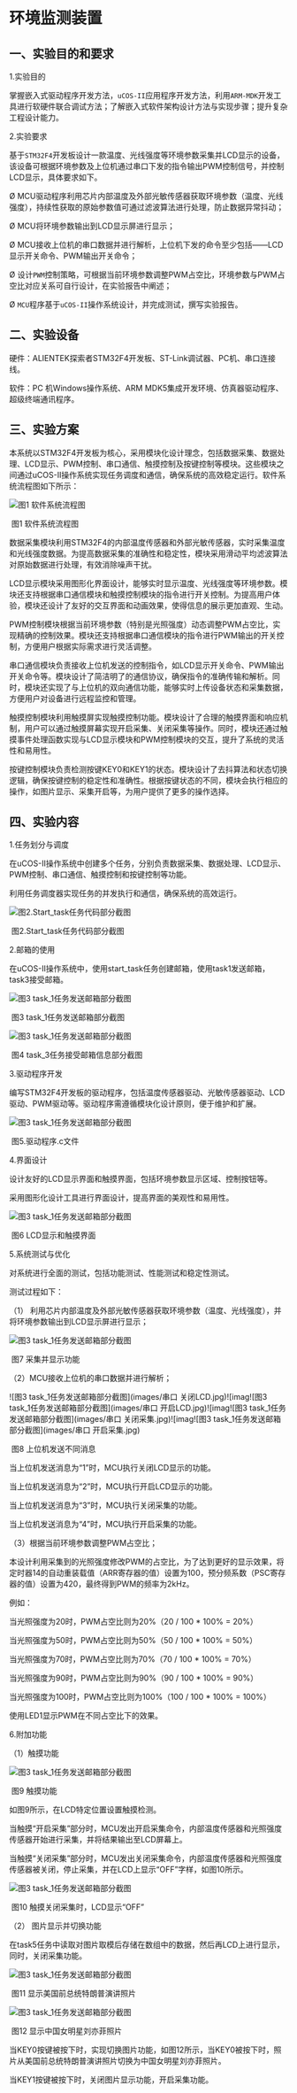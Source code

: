 # 环境监测装置

## **一、实验目的和要求**

1.实验目的

掌握嵌入式驱动程序开发方法，`uCOS-II`应用程序开发方法，利用`ARM-MDK`开发工具进行软硬件联合调试方法；了解嵌入式软件架构设计方法与实现步骤；提升复杂工程设计能力。

2.实验要求

基于`STM32F4`开发板设计一款温度、光线强度等环境参数采集并LCD显示的设备，该设备可根据环境参数及上位机通过串口下发的指令输出PWM控制信号，并控制LCD显示，具体要求如下。

Ø MCU驱动程序利用芯片内部温度及外部光敏传感器获取环境参数（温度、光线强度），持续性获取的原始参数值可通过滤波算法进行处理，防止数据异常抖动；

Ø MCU将环境参数输出到LCD显示屏进行显示；

Ø MCU接收上位机的串口数据并进行解析，上位机下发的命令至少包括——LCD显示开关命令、PWM输出开关命令；

Ø 设计`PWM`控制策略，可根据当前环境参数调整PWM占空比，环境参数与PWM占空比对应关系可自行设计，在实验报告中阐述；

Ø `MCU`程序基于`uCOS-II`操作系统设计，并完成测试，撰写实验报告。

## **二、实验设备**

硬件：ALIENTEK探索者STM32F4开发板、ST-Link调试器、PC机、串口连接线。

软件：PC 机Windows操作系统、ARM MDK5集成开发环境、仿真器驱动程序、超级终端通讯程序。

## **三、实验方案**

本系统以STM32F4开发板为核心，采用模块化设计理念，包括数据采集、数据处理、LCD显示、PWM控制、串口通信、触摸控制及按键控制等模块。这些模块之间通过uCOS-II操作系统实现任务调度和通信，确保系统的高效稳定运行。软件系统流程图如下所示：

![图1 软件系统流程图](images/简易装置检测流程图（改善）.jpg)

​												图1 软件系统流程图

数据采集模块利用STM32F4的内部温度传感器和外部光敏传感器，实时采集温度和光线强度数据。为提高数据采集的准确性和稳定性，模块采用滑动平均滤波算法对原始数据进行处理，有效消除噪声干扰。

LCD显示模块采用图形化界面设计，能够实时显示温度、光线强度等环境参数。模块还支持根据串口通信模块和触摸控制模块的指令进行开关控制。为提高用户体验，模块还设计了友好的交互界面和动画效果，使得信息的展示更加直观、生动。

PWM控制模块根据当前环境参数（特别是光照强度）动态调整PWM占空比，实现精确的控制效果。模块还支持根据串口通信模块的指令进行PWM输出的开关控制，方便用户根据实际需求进行灵活调整。

串口通信模块负责接收上位机发送的控制指令，如LCD显示开关命令、PWM输出开关命令等。模块设计了简洁明了的通信协议，确保指令的准确传输和解析。同时，模块还实现了与上位机的双向通信功能，能够实时上传设备状态和采集数据，方便用户对设备进行远程监控和管理。

触摸控制模块利用触摸屏实现触摸控制功能。模块设计了合理的触摸界面和响应机制，用户可以通过触摸屏幕实现开启采集、关闭采集等操作。同时，模块还通过触摸事件处理函数实现与LCD显示模块和PWM控制模块的交互，提升了系统的灵活性和易用性。

按键控制模块负责检测按键KEY0和KEY1的状态。模块设计了去抖算法和状态切换逻辑，确保按键控制的稳定性和准确性。根据按键状态的不同，模块会执行相应的操作，如图片显示、采集开启等，为用户提供了更多的操作选择。

## **四、实验内容**

1.任务划分与调度

在uCOS-II操作系统中创建多个任务，分别负责数据采集、数据处理、LCD显示、PWM控制、串口通信、触摸控制和按键控制等功能。

利用任务调度器实现任务的并发执行和通信，确保系统的高效运行。

![图2.Start_task任务代码部分截图](images/Start_task任务代码部分截图.png)

​									图2.Start_task任务代码部分截图

2.邮箱的使用

在uCOS-II操作系统中，使用start_task任务创建邮箱，使用task1发送邮箱，task3接受邮箱。

![图3 task_1任务发送邮箱部分截图](images/task_1任务发送邮箱部分截图.png)

​										图3 task_1任务发送邮箱部分截图

![图3 task_1任务发送邮箱部分截图](images/task_3任务接受邮箱信息部分截图.png)

​									图4 task_3任务接受邮箱信息部分截图

3.驱动程序开发

编写STM32F4开发板的驱动程序，包括温度传感器驱动、光敏传感器驱动、LCD驱动、PWM驱动等。驱动程序需遵循模块化设计原则，便于维护和扩展。

![图3 task_1任务发送邮箱部分截图](images/驱动程序.c文件.png)

​											图5.驱动程序.c文件

4.界面设计

设计友好的LCD显示界面和触摸界面，包括环境参数显示区域、控制按钮等。

采用图形化设计工具进行界面设计，提高界面的美观性和易用性。

![图3 task_1任务发送邮箱部分截图](images/LCD显示和触摸界面.png)

​											图6 LCD显示和触摸界面

5.系统测试与优化

对系统进行全面的测试，包括功能测试、性能测试和稳定性测试。

测试过程如下：

（1）   利用芯片内部温度及外部光敏传感器获取环境参数（温度、光线强度），并将环境参数输出到LCD显示屏进行显示；

![图3 task_1任务发送邮箱部分截图](images/采集.jpg)

​													图7 采集并显示功能

（2）MCU接收上位机的串口数据并进行解析；

![图3 task_1任务发送邮箱部分截图](images/串口 关闭LCD.jpg)![imag![图3 task_1任务发送邮箱部分截图](images/串口 开启LCD.jpg)![imag![图3 task_1任务发送邮箱部分截图](images/串口 关闭采集.jpg)![imag![图3 task_1任务发送邮箱部分截图](images/串口 开启采集.jpg)

​												图8 上位机发送不同消息

当上位机发送消息为“1”时，MCU执行关闭LCD显示的功能。

当上位机发送消息为“2”时，MCU执行开启LCD显示的功能。

当上位机发送消息为“3”时，MCU执行关闭采集的功能。

当上位机发送消息为“4”时，MCU执行开启采集的功能。

（3）根据当前环境参数调整PWM占空比；

本设计利用采集到的光照强度修改PWM的占空比，为了达到更好的显示效果，将定时器14的自动重装载值（ARR寄存器的值）设置为100，预分频系数（PSC寄存器的值）设置为420，最终得到PWM的频率为2kHz。

例如：

当光照强度为20时，PWM占空比则为20%（20 / 100 * 100% = 20%）

当光照强度为50时，PWM占空比则为50%（50 / 100 * 100% = 50%）

当光照强度为70时，PWM占空比则为70%（70 / 100 * 100% = 70%）

当光照强度为90时，PWM占空比则为90%（90 / 100 * 100% = 90%）

当光照强度为100时，PWM占空比则为100%（100 / 100 * 100% = 100%）

使用LED1显示PWM在不同占空比下的效果。

6.附加功能

（1）触摸功能

![图3 task_1任务发送邮箱部分截图](images/触摸功能.png)

​													图9 触摸功能

如图9所示，在LCD特定位置设置触摸检测。

当触摸“开启采集”部分时，MCU发出开启采集命令，内部温度传感器和光照强度传感器开始进行采集，并将结果输出至LCD屏幕上。

当触摸“关闭采集”部分时，MCU发出关闭采集命令，内部温度传感器和光照强度传感器被关闭，停止采集，并在LCD上显示“OFF”字样，如图10所示。

![图3 task_1任务发送邮箱部分截图](images/LCD显示“OFF”.png)

​										图10 触摸关闭采集时，LCD显示“OFF”

（2）   图片显示并切换功能

在task5任务中读取对图片取模后存储在数组中的数据，然后再LCD上进行显示，同时，关闭采集功能。

![图3 task_1任务发送邮箱部分截图](images/显示特朗普.jpg)

​										图11 显示美国前总统特朗普演讲照片

![图3 task_1任务发送邮箱部分截图](images/显示刘亦菲.jpg)

​											图12 显示中国女明星刘亦菲照片

当KEY0按键被按下时，实现切换图片功能，如图12所示，当KEY0被按下时，照片从美国前总统特朗普演讲照片切换为中国女明星刘亦菲照片。

 当KEY1按键被按下时，关闭图片显示功能，开启采集功能。